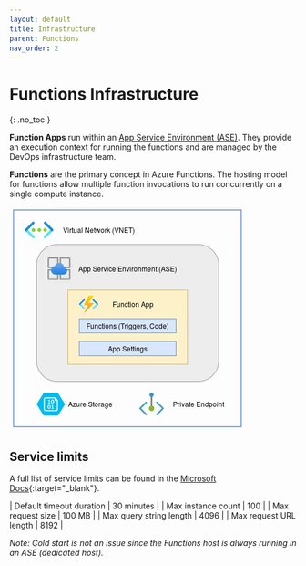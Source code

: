 ```yaml
---
layout: default
title: Infrastructure
parent: Functions
nav_order: 2
---
```


# Functions Infrastructure
{: .no_toc }

**Function Apps** run within an 
[App Service Environment (ASE)](https://learn.microsoft.com/en-us/azure/app-service/environment/overview). 
They provide an 
execution context for running the functions and are managed by the 
DevOps infrastructure team.

**Functions** are the primary concept in Azure Functions. The hosting model 
for functions allow multiple function invocations to run concurrently on a 
single compute instance.

![FunctionApp](../assets/images/functionapp.png)

## Service limits

A full list of service limits can be found in the 
[Microsoft Docs](https://learn.microsoft.com/en-us/azure/azure-functions/functions-scale){:target="_blank"}.

| Default timeout duration  | 30 minutes    |
| Max instance count        | 100           |
| Max request size          | 100 MB        |
| Max query string length   | 4096          |
| Max request URL length    | 8192          |

*Note: Cold start is not an issue since the Functions host is always 
running in an ASE (dedicated host).*
